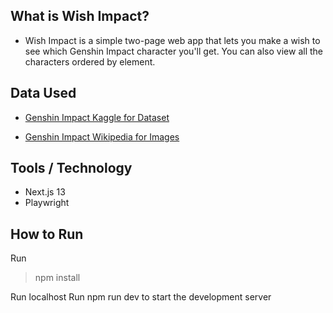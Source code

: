 ## What is Wish Impact?
- Wish Impact is a simple two-page web app that lets you make a wish to see which Genshin Impact character you'll get. You can also view all the characters ordered by element.  

## Data Used
- [Genshin Impact Kaggle for Dataset](https://www.kaggle.com/datasets/sophiahealy/genshin-impact-character-data) 

- [Genshin Impact Wikipedia for Images](https://genshin-impact.fandom.com/wiki/Character#Playable_Characters)

## Tools / Technology
- Next.js 13
- Playwright

## How to Run
Run
> npm install

Run localhost
Run npm run dev to start the development server